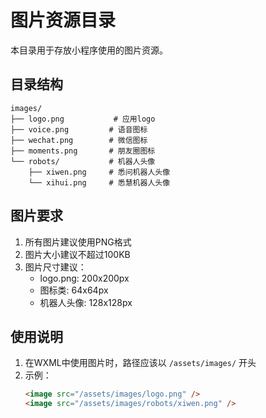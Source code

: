 # 图片资源目录

本目录用于存放小程序使用的图片资源。

## 目录结构

```
images/
├── logo.png           # 应用logo
├── voice.png         # 语音图标
├── wechat.png        # 微信图标
├── moments.png       # 朋友圈图标
└── robots/           # 机器人头像
    ├── xiwen.png     # 悉问机器人头像
    └── xihui.png     # 悉慧机器人头像
```

## 图片要求

1. 所有图片建议使用PNG格式
2. 图片大小建议不超过100KB
3. 图片尺寸建议：
   - logo.png: 200x200px
   - 图标类: 64x64px
   - 机器人头像: 128x128px

## 使用说明

1. 在WXML中使用图片时，路径应该以 `/assets/images/` 开头
2. 示例：
   ```html
   <image src="/assets/images/logo.png" />
   <image src="/assets/images/robots/xiwen.png" />
   ``` 
